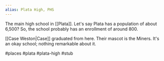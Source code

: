 ```yaml
---
alias: Plata High, PHS
---
```

The main high school in [[Plata]]. Let's say Plata has a population of about 6,500? So, the school probably has an enrollment of around 800.

[[Case Weston|Case]] graduated from here. Their mascot is the Miners. It's an okay school; nothing remarkable about it.

#places #plata #plata-high #stub 